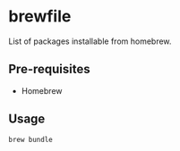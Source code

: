 # brewfile
List of packages installable from homebrew.

## Pre-requisites
* Homebrew

## Usage
`brew bundle`
